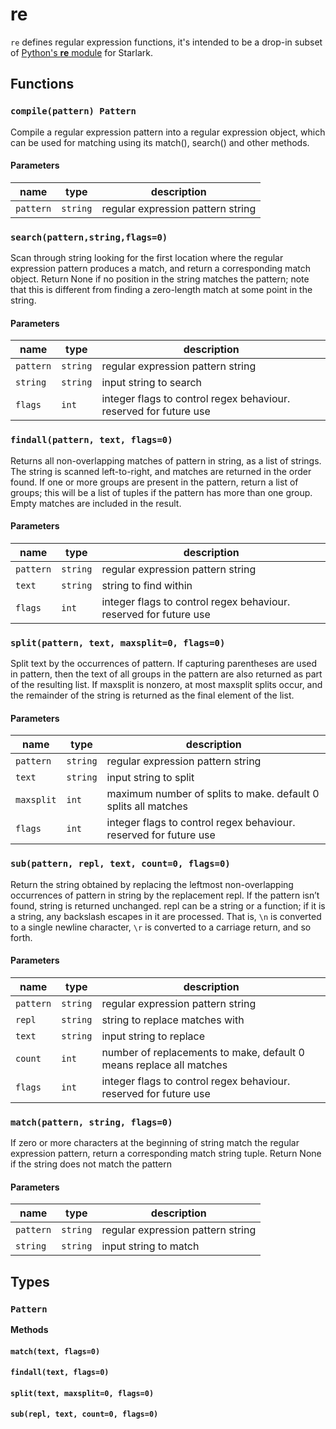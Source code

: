 # re

`re` defines regular expression functions, it's intended to be a drop-in subset of [Python's **re** module](https://docs.python.org/3/library/re.html) for Starlark.

## Functions

### `compile(pattern) Pattern`

Compile a regular expression pattern into a regular expression object, which
can be used for matching using its match(), search() and other methods.

#### Parameters

| name      | type     | description                       |
|-----------|----------|-----------------------------------|
| `pattern` | `string` | regular expression pattern string |

### `search(pattern,string,flags=0)`

Scan through string looking for the first location where the regular expression pattern
produces a match, and return a corresponding match object. Return None if no position in
the string matches the pattern; note that this is different from finding a zero-length match
at some point in the string.

#### Parameters

| name      | type     | description                                                       |
|-----------|----------|-------------------------------------------------------------------|
| `pattern` | `string` | regular expression pattern string                                 |
| `string`  | `string` | input string to search                                            |
| `flags`   | `int`    | integer flags to control regex behaviour. reserved for future use |

### `findall(pattern, text, flags=0)`

Returns all non-overlapping matches of pattern in string, as a list of strings.
The string is scanned left-to-right, and matches are returned in the order found.
If one or more groups are present in the pattern, return a list of groups;
this will be a list of tuples if the pattern has more than one group.
Empty matches are included in the result.

#### Parameters

| name      | type     | description                                                       |
|-----------|----------|-------------------------------------------------------------------|
| `pattern` | `string` | regular expression pattern string                                 |
| `text`    | `string` | string to find within                                             |
| `flags`   | `int`    | integer flags to control regex behaviour. reserved for future use |

### `split(pattern, text, maxsplit=0, flags=0)`

Split text by the occurrences of pattern. If capturing parentheses are used in pattern,
then the text of all groups in the pattern are also returned as part of the resulting list.
If maxsplit is nonzero, at most maxsplit splits occur, and the remainder of the string
is returned as the final element of the list.

#### Parameters

| name       | type     | description                                                       |
|------------|----------|-------------------------------------------------------------------|
| `pattern`  | `string` | regular expression pattern string                                 |
| `text`     | `string` | input string to split                                             |
| `maxsplit` | `int`    | maximum number of splits to make. default 0 splits all matches    |
| `flags`    | `int`    | integer flags to control regex behaviour. reserved for future use |

### `sub(pattern, repl, text, count=0, flags=0)`

Return the string obtained by replacing the leftmost non-overlapping occurrences of pattern
in string by the replacement repl. If the pattern isn’t found, string is returned unchanged.
repl can be a string or a function; if it is a string, any backslash escapes in it are processed.
That is, `\n` is converted to a single newline character, `\r` is converted to a carriage return, and so forth.

#### Parameters

| name      | type     | description                                                         |
|-----------|----------|---------------------------------------------------------------------|
| `pattern` | `string` | regular expression pattern string                                   |
| `repl`    | `string` | string to replace matches with                                      |
| `text`    | `string` | input string to replace                                             |
| `count`   | `int`    | number of replacements to make, default 0 means replace all matches |
| `flags`   | `int`    | integer flags to control regex behaviour. reserved for future use   |

### `match(pattern, string, flags=0)`

If zero or more characters at the beginning of string match the regular expression pattern,
return a corresponding match string tuple. Return None if the string does not match the pattern

#### Parameters

| name      | type     | description                       |
|-----------|----------|-----------------------------------|
| `pattern` | `string` | regular expression pattern string |
| `string`  | `string` | input string to match             |

## Types

### `Pattern`

**Methods**

#### `match(text, flags=0)`

#### `findall(text, flags=0)`

#### `split(text, maxsplit=0, flags=0)`

#### `sub(repl, text, count=0, flags=0)`
